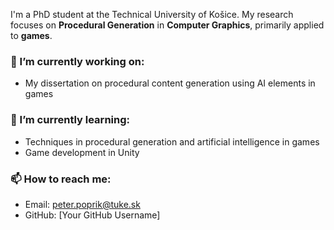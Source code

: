 
I'm a PhD student at the Technical University of Košice. My research focuses on **Procedural Generation** in **Computer Graphics**, primarily applied to **games**.

### 🔭 I’m currently working on:
- My dissertation on procedural content generation using AI elements in games

### 🌱 I’m currently learning:
- Techniques in procedural generation and artificial intelligence in games
- Game development in Unity

### 📫 How to reach me:
- Email: peter.poprik@tuke.sk
- GitHub: [Your GitHub Username]

